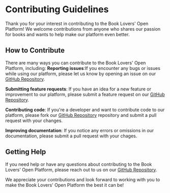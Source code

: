 # Contributing Guidelines

Thank you for your interest in contributing to the Book Lovers' Open Platform! We welcome contributions from anyone who shares our passion for books and wants to help make our platform even better.

## How to Contribute

There are many ways you can contribute to the Book Lovers' Open Platform, including:
**Reporting issues**:If you encounter any bugs or issues while using our platform, please let us know by opening an issue on our [GitHub Repository](https://github.com/Bookhive-Club/Bookhive-Client).

**Submitting feature requests**: If you have an idea for a new feature or improvement to our platform, please submit a feature request on our [GitHub Repository](https://github.com/Bookhive-Club/Bookhive-Client).

**Contributing code**: If you're a developer and want to contribute code to our platform, please fork our [GitHub Repository](https://github.com/Bookhive-Club/Bookhive-Client) repository and submit a pull request with your changes.

**Improving documentation**: If you notice any errors or omissions in our documentation, please submit a pull request with your chages.

## Getting Help

If you need help or have any questions about contributing to the Book Lovers' Open Platform, please reach out to us on our [GitHub Repository](https://github.com/Bookhive-Club/Bookhive-Client).

We appreciate your contributions and look forward to working with you to make the Book Lovers' Open Platform the best it can be!
